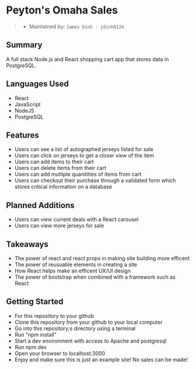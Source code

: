 # Peyton's Omaha Sales

> - Maintained by: `James Dinh - jdinh8124`

## Summary
A full stack Node.js and React shopping cart app that stores data in PostgreSQL.

## Languages Used
- React
- JavaScript
- NodeJS
- PostgreSQL

## Features
- Users can see a list of autographed jerseys listed for sale
- Users can click on jerseys to get a closer view of the item
- Users can add items to their cart
- Users can delete items from their cart
- Users can add multiple quanitities of items from cart
- Users can checkout their purchase through a validated form which stores critical information on a database


## Planned Additions
- Users can view current deals with a React carousel
- Users can view more jerseys for sale


## Takeaways
- The power of react and react props in making site building more efficent
- The power of reusuable elements in creating a site
- How React helps make an efficent UX/UI design
- The power of bootstrap when combined with a framework such as React

## Getting Started
- For this repository to your github
- Clone this repository from your github to your local computer
- Go into this repository;s directory using a terminal
- Run "npm install"
- Start a dev environment with access to Apache and postgresql
- Run npm dev
- Open your browser to localhost:3000
- Enjoy and make sure this is just an example site! No sales can be made!
